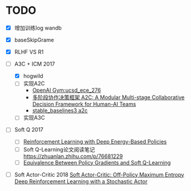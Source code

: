 # TODO

- [x] 增加训练log wandb
- [x] baseSkipGrame
- [x] RLHF VS R1
- [ ] A3C + ICM 2017
  - [x] hogwild
  - [ ] 实现A2C 
    - [OpenAI Gym:ucsd_ece_276](https://chihhuiho.github.io/project/ucsd_ece_276/report.pdf)
    - [ 多阶段协作决策框架 A2C: A Modular Multi-stage Collaborative Decision Framework for Human-AI Teams](https://arxiv.org/abs/2401.14432)
    - [stable_baselines3 a2c](https://stable-baselines3.readthedocs.io/en/master/modules/a2c.html)
  - [ ] 实现A3C
- [ ] Soft Q 2017 
  - [ ] [Reinforcement Learning with Deep Energy-Based Policies](https://arxiv.org/abs/1702.08165)
  - [ ] Soft Q-Learning论文阅读笔记 https://zhuanlan.zhihu.com/p/76681229
  - [ ] [Equivalence Between Policy Gradients and Soft Q-Learning](https://ar5iv.labs.arxiv.org/html/1704.06440)
- [ ] Soft Actor-Critic 2018    [Soft Actor-Critic: Off-Policy Maximum Entropy Deep Reinforcement Learning with a Stochastic Actor](https://arxiv.org/abs/1801.01290)

